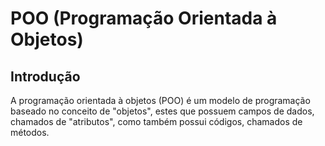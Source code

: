 # POO (Programação Orientada à Objetos)

## Introdução

A programação orientada à objetos (POO) é um modelo de programação baseado no conceito de "objetos", estes que possuem campos de dados, chamados de "atributos", como também possui códigos, chamados de métodos.
